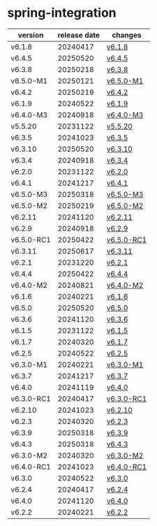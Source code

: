 # spring-integration	


|version|release date|changes|
|---|---|---|
|v6.1.8|20240417|[v6.1.8](./v6.1.8-20240417.md)|
|v6.4.5|20250520|[v6.4.5](./v6.4.5-20250520.md)|
|v6.3.8|20250218|[v6.3.8](./v6.3.8-20250218.md)|
|v6.5.0-M1|20250121|[v6.5.0-M1](./v6.5.0-M1-20250121.md)|
|v6.4.2|20250219|[v6.4.2](./v6.4.2-20250219.md)|
|v6.1.9|20240522|[v6.1.9](./v6.1.9-20240522.md)|
|v6.4.0-M3|20240918|[v6.4.0-M3](./v6.4.0-M3-20240918.md)|
|v5.5.20|20231122|[v5.5.20](./v5.5.20-20231122.md)|
|v6.3.5|20241023|[v6.3.5](./v6.3.5-20241023.md)|
|v6.3.10|20250520|[v6.3.10](./v6.3.10-20250520.md)|
|v6.3.4|20240918|[v6.3.4](./v6.3.4-20240918.md)|
|v6.2.0|20231122|[v6.2.0](./v6.2.0-20231122.md)|
|v6.4.1|20241217|[v6.4.1](./v6.4.1-20241217.md)|
|v6.5.0-M3|20250318|[v6.5.0-M3](./v6.5.0-M3-20250318.md)|
|v6.5.0-M2|20250219|[v6.5.0-M2](./v6.5.0-M2-20250219.md)|
|v6.2.11|20241120|[v6.2.11](./v6.2.11-20241120.md)|
|v6.2.9|20240918|[v6.2.9](./v6.2.9-20240918.md)|
|v6.5.0-RC1|20250422|[v6.5.0-RC1](./v6.5.0-RC1-20250422.md)|
|v6.3.11|20250617|[v6.3.11](./v6.3.11-20250617.md)|
|v6.2.1|20231220|[v6.2.1](./v6.2.1-20231220.md)|
|v6.4.4|20250422|[v6.4.4](./v6.4.4-20250422.md)|
|v6.4.0-M2|20240821|[v6.4.0-M2](./v6.4.0-M2-20240821.md)|
|v6.1.6|20240221|[v6.1.6](./v6.1.6-20240221.md)|
|v6.5.0|20250520|[v6.5.0](./v6.5.0-20250520.md)|
|v6.3.6|20241120|[v6.3.6](./v6.3.6-20241120.md)|
|v6.1.5|20231122|[v6.1.5](./v6.1.5-20231122.md)|
|v6.1.7|20240320|[v6.1.7](./v6.1.7-20240320.md)|
|v6.2.5|20240522|[v6.2.5](./v6.2.5-20240522.md)|
|v6.3.0-M1|20240221|[v6.3.0-M1](./v6.3.0-M1-20240221.md)|
|v6.3.7|20241217|[v6.3.7](./v6.3.7-20241217.md)|
|v6.4.0|20241119|[v6.4.0](./v6.4.0-20241119.md)|
|v6.3.0-RC1|20240417|[v6.3.0-RC1](./v6.3.0-RC1-20240417.md)|
|v6.2.10|20241023|[v6.2.10](./v6.2.10-20241023.md)|
|v6.2.3|20240320|[v6.2.3](./v6.2.3-20240320.md)|
|v6.3.9|20250318|[v6.3.9](./v6.3.9-20250318.md)|
|v6.4.3|20250318|[v6.4.3](./v6.4.3-20250318.md)|
|v6.3.0-M2|20240320|[v6.3.0-M2](./v6.3.0-M2-20240320.md)|
|v6.4.0-RC1|20241023|[v6.4.0-RC1](./v6.4.0-RC1-20241023.md)|
|v6.3.0|20240522|[v6.3.0](./v6.3.0-20240522.md)|
|v6.2.4|20240417|[v6.2.4](./v6.2.4-20240417.md)|
|v6.4.0|20241120|[v6.4.0](./v6.4.0-20241120.md)|
|v6.2.2|20240221|[v6.2.2](./v6.2.2-20240221.md)|
